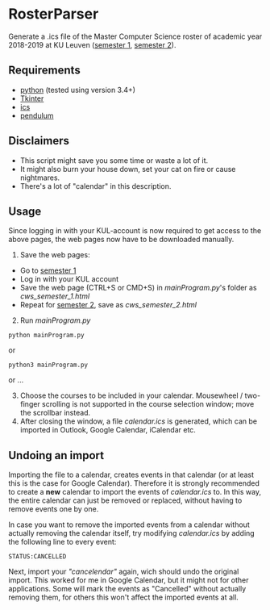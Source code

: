 # RosterParser
Generate a .ics file of the Master Computer Science roster of academic year 2018-2019 at KU Leuven ([semester 1](https://people.cs.kuleuven.be/~btw/roosters1819/cws_semester_1.html), [semester 2](https://people.cs.kuleuven.be/~btw/roosters1819/cws_semester_2.html)).

## Requirements
* [python](https://www.python.org/getit/) (tested using version 3.4+)
* [Tkinter](https://wiki.python.org/moin/TkInter)
* [ics](https://pypi.org/project/ics/)
* [pendulum](https://pendulum.eustace.io/)
<!-- wget is not required anymore, since the html files should now be manually saved
* [wget](https://pypi.org/project/wget/) -->

## Disclaimers
* This script might save you some time or waste a lot of it.
* It might also burn your house down, set your cat on fire or cause nightmares.
* There's a lot of "calendar" in this description.


## Usage
Since logging in with your KUL-account is now required to get access to the above pages, the web pages now have to be downloaded manually.  
1. Save the web pages:
  * Go to [semester 1](https://people.cs.kuleuven.be/~btw/roosters1819/cws_semester_1.html)
  * Log in with your KUL account
  * Save the web page (CTRL+S or CMD+S) in *mainProgram.py*'s folder as *cws_semester_1.html*
  * Repeat for [semester 2](https://people.cs.kuleuven.be/~btw/roosters1819/cws_semester_2.html), save as *cws_semester_2.html*
2. Run *mainProgram.py*
```
python mainProgram.py
```
or
```
python3 mainProgram.py
```
or
...

3. Choose the courses to be included in your calendar. Mousewheel / two-finger scrolling is not supported in the course selection window; move the scrollbar instead.
4. After closing the window, a file *calendar.ics* is generated, which can be imported in Outlook, Google Calendar, iCalendar etc.

## Undoing an import
Importing the file to a calendar, creates events in that calendar (or at least this is the case for Google Calendar). Therefore it is strongly recommended to create a **new** calendar to import the events of *calendar.ics* to. In this way, the entire calendar can just be removed or replaced, without having to remove events one by one.

In case you want to remove the imported events from a calendar without actually removing the calendar itself, try modifying *calendar.ics* by adding the following line to every event:
```
STATUS:CANCELLED
```
Next, import your *"cancelendar"* again, wich should undo the original import. This worked for me in Google Calendar, but it might not for other applications. Some will mark the events as "Cancelled" without actually removing them, for others this won't affect the imported events at all.
